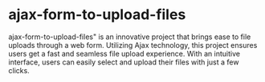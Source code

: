 # ajax-form-to-upload-files

ajax-form-to-upload-files" is an innovative project that brings ease to file uploads through a web form. Utilizing Ajax technology, this project ensures users get a fast and seamless file upload experience. With an intuitive interface, users can easily select and upload their files with just a few clicks.
